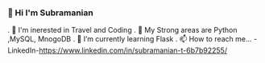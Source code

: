 ### 👋 Hi I'm Subramanian 

. 👀 I'm inerested in Travel and Coding 
. 💪 My Strong areas are Python ,MySQL, MnogoDB 
. 🌱 I’m currently learning Flask
. 📫 How to reach me...
     - LinkedIn-https://www.linkedin.com/in/subramanian-t-6b7b92255/
     



